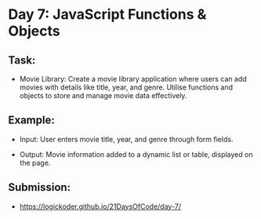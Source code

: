 # Day 7: JavaScript Functions & Objects

## Task:

- Movie Library: Create a movie library application where users can add movies with details like title, year, and genre.
  Utilise functions and objects to store and manage movie data effectively.

## Example:

- Input: User enters movie title, year, and genre through form fields.

- Output: Movie information added to a dynamic list or table, displayed on the page.

## Submission:

- https://logickoder.github.io/21DaysOfCode/day-7/